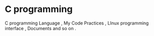 # C programming 

C programming Language , My Code Practices , LInux programming interface , Documents and so on .
